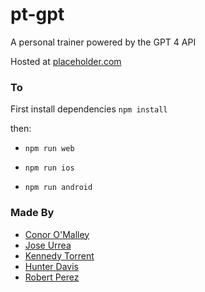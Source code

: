 # pt-gpt
A personal trainer powered by the GPT 4 API

Hosted at [placeholder.com](https://www.placeholder.com)


### To 
First install dependencies
`npm install`

then:

- `npm run web`

- `npm run ios`

- `npm run android`



### Made By
- [Conor O'Malley](https://github.com/conorpo)
- [Jose Urrea](https://github.com/JoseAUrrea)
- [Kennedy Torrent](https://github.com/ktorr)
- [Hunter Davis](https://github.com/pothyn)
- [Robert Perez](https://github.com/rickymcmuffin)

